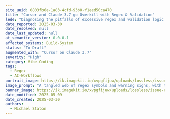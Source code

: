 ```yaml
---
site_uuid: 0803fb6e-1a83-4cfd-93b0-f1eed50ca470
title: "Cursor and Claude 3.7 go Overkill with Regex & Validation"
lede: "Diagnosing the pitfalls of excessive regex and validation logic in collaborative AI-powered workflows."
date_reported: 2025-03-30
date_resolved: null
date_last_updated: null
at_semantic_version: 0.0.0.1
affected_systems: Build-System
status: "To-Draft"
augmented_with: "Cursor on Claude 3.7"
severity: "High"
category: Vibe-Coding
tags:
  - Regex
  - AI-Workflows
portrait_image: https://ik.imagekit.io/xvpgfijuw/uploads/lossless/issue-resolutions/2025-05-05_portrait_image_Cursor-and-Claude-37-went-overboard-on-Regex--Validation_1d6a7df9-cd5a-4646-ba06-fc4c88c367d0_V0BoO3BPc.webp
image_prompt: "A tangled web of regex symbols and warning signs, with two AI avatars (Cursor and Claude) struggling to untangle validation logic."
banner_image: https://ik.imagekit.io/xvpgfijuw/uploads/lossless/issue-resolutions/2025-05-05_banner_image_Cursor-and-Claude-37-went-overboard-on-Regex--Validation_2a084906-f547-4bd9-b8a1-661cd2fb5ea9_phn0spm4p.webp
date_modified: 2025-05-09
date_created: 2025-03-30
authors:
  - Michael Staton
---
```


